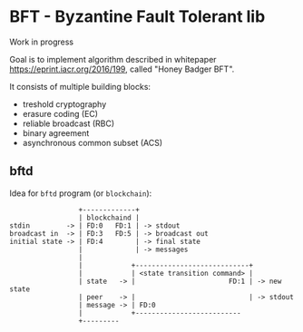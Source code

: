 BFT - Byzantine Fault Tolerant lib
==================================

Work in progress

Goal is to implement algorithm described in whitepaper <https://eprint.iacr.org/2016/199>, called "Honey Badger BFT".

It consists of multiple building blocks:
* treshold cryptography
* erasure coding (EC)
* reliable broadcast (RBC)
* binary agreement
* asynchronous common subset (ACS)

bftd
----

Idea for `bftd` program (or `blockchain`):

                     +-------------+
                     | blockchaind |
    stdin         -> | FD:0   FD:1 | -> stdout
    broadcast in  -> | FD:3   FD:5 | -> broadcast out
    initial state -> | FD:4        | -> final state
                     |             | -> messages
                     |
                     |            +----------------------------+
                     |            | <state transition command> |
                     | state   -> |                       FD:1 | -> new state
                     | peer    -> |                            | -> stdout
                     | message -> | FD:0
                     |            +--------------------------
                     +---------
